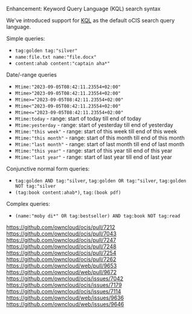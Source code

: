 Enhancement: Keyword Query Language (KQL) search syntax

We've introduced support for [KQL](https://learn.microsoft.com/en-us/sharepoint/dev/general-development/keyword-query-language-kql-syntax-reference) as the default oCIS search query language.

Simple queries:

* `tag:golden tag:"silver"`
* `name:file.txt name:"file.docx"`
* `content:ahab content:"captain aha*"`

Date/-range queries

* `Mtime:"2023-09-05T08:42:11.23554+02:00"`
* `Mtime>"2023-09-05T08:42:11.23554+02:00"`
* `Mtime>="2023-09-05T08:42:11.23554+02:00"`
* `Mtime<"2023-09-05T08:42:11.23554+02:00"`
* `Mtime<="2023-09-05T08:42:11.23554+02:00"`
* `Mtime:today` - range: start of today till end of today
* `Mtime:yesterday` - range: start of yesterday till end of yesterday
* `Mtime:"this week"` - range: start of this week till end of this week
* `Mtime:"this month"` - range: start of this month till end of this month
* `Mtime:"last month"` - range: start of last month till end of last month
* `Mtime:"this year"` - range: start of this year till end of this year
* `Mtime:"last year"` - range: start of last year till end of last year

Conjunctive normal form queries:

* `tag:golden AND tag:"silver`, `tag:golden OR tag:"silver`, `tag:golden NOT tag:"silver`
* `(tag:book content:ahab*)`, `tag:(book pdf)`

Complex queries:

* `(name:"moby di*" OR tag:bestseller) AND tag:book NOT tag:read`

https://github.com/owncloud/ocis/pull/7212
https://github.com/owncloud/ocis/pull/7043
https://github.com/owncloud/ocis/pull/7247
https://github.com/owncloud/ocis/pull/7248
https://github.com/owncloud/ocis/pull/7254
https://github.com/owncloud/ocis/pull/7262
https://github.com/owncloud/web/pull/9653
https://github.com/owncloud/web/pull/9672
https://github.com/owncloud/ocis/issues/7042
https://github.com/owncloud/ocis/issues/7179
https://github.com/owncloud/ocis/issues/7114
https://github.com/owncloud/web/issues/9636
https://github.com/owncloud/web/issues/9646
